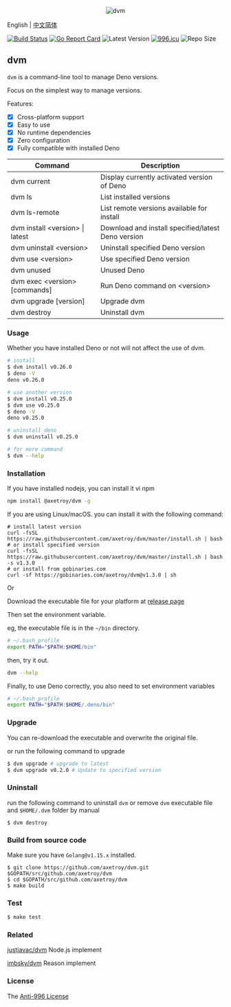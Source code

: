 <div align="center">

![dvm](https://socialify.git.ci/axetroy/dvm/image?description=1&font=KoHo&forks=1&issues=1&language=1&logo=https%3A%2F%2Fdeno.land%2Flogo.svg&owner=1&pattern=Circuit%20Board&pulls=1&stargazers=1&theme=Light)

</div>

English | [中文简体](README_zh-CN.md)

[![Build Status](https://github.com/axetroy/dvm/workflows/ci/badge.svg)](https://github.com/axetroy/dvm/actions)
[![Go Report Card](https://goreportcard.com/badge/github.com/axetroy/dvm)](https://goreportcard.com/report/github.com/axetroy/dvm)
![Latest Version](https://img.shields.io/github/v/release/axetroy/dvm.svg)
[![996.icu](https://img.shields.io/badge/link-996.icu-red.svg)](https://996.icu)
![Repo Size](https://img.shields.io/github/repo-size/axetroy/dvm.svg)

## dvm

`dvm` is a command-line tool to manage Deno versions.

Focus on the simplest way to manage versions.

Features:

- [x] Cross-platform support
- [x] Easy to use
- [x] No runtime dependencies
- [x] Zero configuration
- [x] Fully compatible with installed Deno

| Command                           | Description                                        |
| --------------------------------- | -------------------------------------------------- |
| dvm current                       | Display currently activated version of Deno        |
| dvm ls                            | List installed versions                            |
| dvm ls-remote                     | List remote versions available for install         |
| dvm install \<version\> \| latest | Download and install specified/latest Deno version |
| dvm uninstall \<version\>         | Uninstall specified Deno version                   |
| dvm use \<version\>               | Use specified Deno version                         |
| dvm unused                        | Unused Deno                                        |
| dvm exec \<version\> [commands]   | Run Deno command on \<version\>                    |
| dvm upgrade [version]             | Upgrade dvm                                        |
| dvm destroy                       | Uninstall dvm                                      |

### Usage

Whether you have installed Deno or not will not affect the use of dvm.

```bash
# install
$ dvm install v0.26.0
$ deno -V
deno v0.26.0

# use another version
$ dvm install v0.25.0
$ dvm use v0.25.0
$ deno -V
deno v0.25.0

# uninstall deno
$ dvm uninstall v0.25.0

# for more command
$ dvm --help
```

### Installation

If you have installed nodejs, you can install it vi npm

```bash
npm install @axetroy/dvm -g
```

If you are using Linux/macOS. you can install it with the following command:

```shell
# install latest version
curl -fsSL https://raw.githubusercontent.com/axetroy/dvm/master/install.sh | bash
# or install specified version
curl -fsSL https://raw.githubusercontent.com/axetroy/dvm/master/install.sh | bash -s v1.3.0
# or install from gobinaries.com
curl -sf https://gobinaries.com/axetroy/dvm@v1.3.0 | sh
```

Or

Download the executable file for your platform at [release page](https://github.com/axetroy/dvm/releases)

Then set the environment variable.

eg, the executable file is in the `~/bin` directory.

```bash
# ~/.bash_profile
export PATH="$PATH:$HOME/bin"
```

then, try it out.

```bash
dvm --help
```

Finally, to use Deno correctly, you also need to set environment variables

```bash
# ~/.bash_profile
export PATH="$PATH:$HOME/.deno/bin"
```

### Upgrade

You can re-download the executable and overwrite the original file.

or run the following command to upgrade

```bash
$ dvm upgrade # upgrade to latest
$ dvm upgrade v0.2.0 # Update to specified version
```

### Uninstall

run the following command to uninstall `dvm` or remove `dvm` executable file and `$HOME/.dvm` folder by manual

```shell
$ dvm destroy
```

### Build from source code

Make sure you have `Golang@v1.15.x` installed.

```shell
$ git clone https://github.com/axetroy/dvm.git $GOPATH/src/github.com/axetroy/dvm
$ cd $GOPATH/src/github.com/axetroy/dvm
$ make build
```

### Test

```bash
$ make test
```

### Related

[justjavac/dvm](https://github.com/justjavac/dvm) Node.js implement

[imbsky/dvm](https://github.com/imbsky/dvm) Reason implement

### License

The [Anti-996 License](LICENSE)
